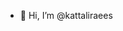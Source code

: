 - 👋 Hi, I’m @kattaliraees

<!---
- 👀 I’m interested in ...
- 🌱 I’m currently learning ...
- 💞️ I’m looking to collaborate on ...
- 📫 How to reach me ...


kattaliraees/kattaliraees is a ✨ special ✨ repository because its `README.md` (this file) appears on your GitHub profile.
You can click the Preview link to take a look at your changes.
--->
